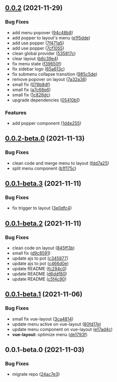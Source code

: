 ## [0.0.2](https://github.com/potjs/pot/compare/vue-layout@0.0.2-beta.0...vue-layout@0.0.2) (2021-11-29)


### Bug Fixes

* add menu popover ([94c48b8](https://github.com/potjs/pot/commit/94c48b8a9440e08967863d1b89c7f9a27cc3dd8c))
* add popper to layout's menu ([e1f5dde](https://github.com/potjs/pot/commit/e1f5dde876dcdd12e310a89714da8366efacd855))
* add use popper ([7f471a5](https://github.com/potjs/pot/commit/7f471a535a6f424ef4fa6909d849b06e739d34a7))
* add use popper ([7cf1055](https://github.com/potjs/pot/commit/7cf1055655064823f08220051c81d759ce9021bd))
* clean global provider ([535817c](https://github.com/potjs/pot/commit/535817c70ecb988a0d9f7c4879be621f9f1cd134))
* clear layout ([b6c39e4](https://github.com/potjs/pot/commit/b6c39e4f02222dd0ce5451561fe9c05d89882a08))
* fix menu state ([f39650f](https://github.com/potjs/pot/commit/f39650f65f94b45120d6b8571d0bf12907ed12f6))
* fix sidebar logo ([65a613c](https://github.com/potjs/pot/commit/65a613c001bc5b4369255643591caea322ff59ab))
* fix submenu collapse transition ([985c5de](https://github.com/potjs/pot/commit/985c5de8a73795201e280964b89ad30545743306))
* remove popover on layout ([7a32a38](https://github.com/potjs/pot/commit/7a32a381906d13f2b07d7724f7f98e15991a86fd))
* small fix ([078b8df](https://github.com/potjs/pot/commit/078b8df4b5abf1eb2eedef444ab88415f1014a6b))
* small fix ([a7c68e6](https://github.com/potjs/pot/commit/a7c68e62fe6731b60315901541acd0be4cda2ed2))
* small fix ([1c826dc](https://github.com/potjs/pot/commit/1c826dcf32f7643df5d60b8502103a6ef80254db))
* upgrade dependencies ([05410b1](https://github.com/potjs/pot/commit/05410b1a594662dedfc9c529e9af5ffadbe5b9bc))


### Features

* add popper component ([1d4e255](https://github.com/potjs/pot/commit/1d4e2553c83dc720bce7c74865a449ae4a4d3a25))



## [0.0.2-beta.0](https://github.com/potjs/pot/compare/vue-layout@0.0.1-beta.3...vue-layout@0.0.2-beta.0) (2021-11-13)


### Bug Fixes

* clean code and merge menu to layout ([fdd7a25](https://github.com/potjs/pot/commit/fdd7a254bf90219e94bd367bedd74c24881f32d7))
* split menu component ([b1f175c](https://github.com/potjs/pot/commit/b1f175ca5ae6655fda6b3a30396acff871a13869))



## [0.0.1-beta.3](https://github.com/potjs/pot/compare/vue-layout@0.0.1-beta.2...vue-layout@0.0.1-beta.3) (2021-11-11)


### Bug Fixes

* fix trigger to layout ([3e0dfc4](https://github.com/potjs/pot/commit/3e0dfc4c0b0bb851d85912f6a2a0894c92fcd3b6))



## [0.0.1-beta.2](https://github.com/potjs/pot/compare/vue-layout@0.0.1-beta.1...vue-layout@0.0.1-beta.2) (2021-11-11)


### Bug Fixes

* clean code on layout ([845ff3b](https://github.com/potjs/pot/commit/845ff3bb14c3805f4c2b7f1cc49be9db7e064a56))
* small fix ([d9c8591](https://github.com/potjs/pot/commit/d9c859116a103ff43b2fc158548d0060dee5de12))
* update ajs to pot ([c345877](https://github.com/potjs/pot/commit/c345877a024b9b620b830e08e026712195f0c0d7))
* update ajs to pot ([c466d0e](https://github.com/potjs/pot/commit/c466d0e4124943e7d17037f09ae8b99cdaa932a2))
* update README ([fc294c0](https://github.com/potjs/pot/commit/fc294c06d4ceddb4a95dc8beab456c73619bd93f))
* update README ([d6ddf80](https://github.com/potjs/pot/commit/d6ddf80f77eeff66f783acac0a9d8b0e9a934cba))
* update README ([c5f4c90](https://github.com/potjs/pot/commit/c5f4c90750e1c13b35c13705b9da58e0451e637f))



## [0.0.1-beta.1](https://github.com/potjs/pot/compare/vue-layout@0.0.1-beta.0...vue-layout@0.0.1-beta.1) (2021-11-06)


### Bug Fixes

* small fix vue-layout ([3ca4814](https://github.com/potjs/pot/commit/3ca4814c315d2b171bd900dad50f957845ff5564))
* update menu active on vue-layout ([80fd17e](https://github.com/potjs/pot/commit/80fd17ee5179e18a405f96ddbb377c5fcf688803))
* update menu component on vue-layout ([e17ad4c](https://github.com/potjs/pot/commit/e17ad4cc5f38698f7f84d6712b5858fe5d4c6e59))
* **vue-layout:** optimize menu ([de1793f](https://github.com/potjs/pot/commit/de1793f27a46ac5083d9a6a0c6b6f78f8f2b0044))



## 0.0.1-beta.0 (2021-11-03)


### Bug Fixes

* migrate repo ([24ac7e3](https://github.com/potjs/pot/commit/24ac7e381c1c8f04548f1e92d46a08b3b38bb307))



